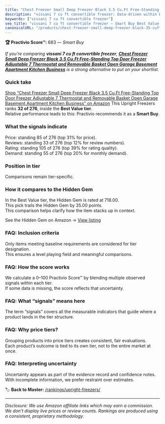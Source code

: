 ```yaml
---
title: "Chest Freezer Small Deep Freezer Black 3.5 Cu.Ft Free-Standing Top Door Freezer Adjustable 7 Thermostat and Removable Basket Open Garage Basement Apartment Kitchen Business"
description: "vissani 7 cu ft convertible freezer: Data-driven within Best Value ranking using the Practivio Score™. Positioned by quality, value, demand, findability, momen…"
keywords: ["vissani 7 cu ft convertible freezer"]
seo_title: "vissani 7 cu ft convertible freezer — Smart Buy Best Value (2025)"
canonicalURL: "/products/chest-freezer-small-deep-freezer-black-35-cuft-free-standing-top-door-freezer-adjustable-7-thermostat-and-removable-basket-open-garage-basement-apartment-kitchen-business-B0B2JTF9QK/"
---
```


**🏆 Practivio Score™:** 683 — _Smart Buy_


*If you're comparing **vissani 7 cu ft convertible freezer**, **[Chest Freezer Small Deep Freezer Black 3.5 Cu.Ft Free-Standing Top Door Freezer Adjustable 7 Thermostat and Removable Basket Open Garage Basement Apartment Kitchen Business](https://www.amazon.com/dp/B0B2JTF9QK?tag=practivio-20)** is a strong alternative to put on your shortlist.*
### Quick take
[Shop “Chest Freezer Small Deep Freezer Black 3.5 Cu.Ft Free-Standing Top Door Freezer Adjustable 7 Thermostat and Removable Basket Open Garage Basement Apartment Kitchen Business” on Amazon](https://www.amazon.com/dp/B0B2JTF9QK?tag=practivio-20)
This Upright Freezers ranks **32 of 276**, inside the **Best Value tier**.  
Relative performance leads to this: Practivio recommends it as a **Smart Buy**.

### What the signals indicate
Price: standing 85 of 276 (top 31% for price).  
Reviews: standing 33 of 276 (top 12% for review numbers).  
Rating: standing 105 of 276 (top 39% for rating quality).  
Demand: standing 55 of 276 (top 20% for monthly demand).

### Position in tier
Comparisons remain tier-specific.

### How it compares to the Hidden Gem
In the Best Value tier, the Hidden Gem is rated at 718.00.  
This pick trails the Hidden Gem by 35.00 points.  
This comparison helps clarify how the item stacks up in context.  

See the Hidden Gem on Amazon → [View listing](https://www.amazon.com/dp/B00IR8H55A?tag=practivio-20)

### FAQ: Inclusion criteria
Only items meeting baseline requirements are considered for tier designation.  
This ensures a level playing field and meaningful comparisons.

### FAQ: How the score works
We calculate a 0–100 Practivio Score™ by blending multiple observed signals within each tier.  
If some data is missing, the score reflects that uncertainty.

### FAQ: What “signals” means here
The term “signals” covers all the measurable indicators that guide where a product lands in the tier structure.

### FAQ: Why price tiers?
Grouping products into price tiers creates consistent, fair evaluations.  
Each product’s outcome is tied to its own tier, not to the entire market at once.

### FAQ: Interpreting uncertainty
Uncertainty appears as part of the evidence record and confidence notes.  
With incomplete information, we prefer restraint over estimates.


🏷️ **Back to Master:** [/rankings/upright-freezers/](/rankings/upright-freezers/)

---
_Disclosure: We use Amazon affiliate links which may earn a commission. We don’t display live prices or review counts. Rankings are produced using a consistent, proprietary methodology._
